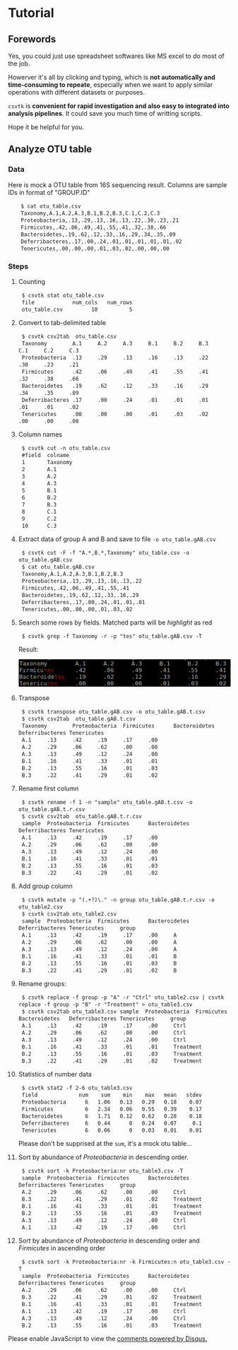 # Tutorial

## Forewords

Yes, you could just use spreadsheet softwares like MS excel to
do most of the job.

Howerver it's all by clicking and typing, which is **not
automatically and time-consuming to repeate**, especially when we want to
apply similar operations with different datasets or purposes.

`csvtk` is **convenient for rapid investigation
and also easy to integrated into analysis pipelines**.
 It could save you much time of writting scripts.

Hope it be helpful for you.

## Analyze OTU table

### Data

Here is mock a OTU table from 16S sequencing result.
Columns are sample IDs in format of "GROUP.ID"

        $ cat otu_table.csv
        Taxonomy,A.1,A.2,A.3,B.1,B.2,B.3,C.1,C.2,C.3
        Proteobacteria,.13,.29,.13,.16,.13,.22,.30,.23,.21
        Firmicutes,.42,.06,.49,.41,.55,.41,.32,.38,.66
        Bacteroidetes,.19,.62,.12,.33,.16,.29,.34,.35,.09
        Deferribacteres,.17,.00,.24,.01,.01,.01,.01,.01,.02
        Tenericutes,.00,.00,.00,.01,.03,.02,.00,.00,.00

### Steps

1. Counting

        $ csvtk stat otu_table.csv
        file            num_cols   num_rows
        otu_table.csv         10          5

1. Convert to tab-delimited table

        $ csvtk csv2tab  otu_table.csv
        Taxonomy        A.1     A.2     A.3     B.1     B.2     B.3     C.1     C.2     C.3
        Proteobacteria  .13     .29     .13     .16     .13     .22     .30     .23     .21
        Firmicutes      .42     .06     .49     .41     .55     .41     .32     .38     .66
        Bacteroidetes   .19     .62     .12     .33     .16     .29     .34     .35     .09
        Deferribacteres .17     .00     .24     .01     .01     .01     .01     .01     .02
        Tenericutes     .00     .00     .00     .01     .03     .02     .00     .00     .00

1. Column names

        $ csvtk cut -n otu_table.csv
        #field  colname
        1       Taxonomy
        2       A.1
        3       A.2
        4       A.3
        5       B.1
        6       B.2
        7       B.3
        8       C.1
        9       C.2
        10      C.3

1. Extract data of group A and B and save to file `-o otu_table.gAB.csv`

        $ csvtk cut -F -f "A.*,B.*,Taxonomy" otu_table.csv -o otu_table.gAB.csv
        $ cat otu_table.gAB.csv
        Taxonomy,A.1,A.2,A.3,B.1,B.2,B.3
        Proteobacteria,.13,.29,.13,.16,.13,.22
        Firmicutes,.42,.06,.49,.41,.55,.41
        Bacteroidetes,.19,.62,.12,.33,.16,.29
        Deferribacteres,.17,.00,.24,.01,.01,.01
        Tenericutes,.00,.00,.00,.01,.03,.02

1. Search some rows by fields. Matched parts will be *highlight* as red    

        $ csvtk grep -f Taxonomy -r -p "tes" otu_table.gAB.csv -T

    Result:

    ![grep_result.png](files/grep_result.png)


1. Transpose

        $ csvtk transpose otu_table.gAB.csv -o otu_table.gAB.t.csv
        $ csvtk csv2tab  otu_table.gAB.t.csv         
        Taxonomy        Proteobacteria  Firmicutes      Bacteroidetes   Deferribacteres Tenericutes
        A.1     .13     .42     .19     .17     .00
        A.2     .29     .06     .62     .00     .00
        A.3     .13     .49     .12     .24     .00
        B.1     .16     .41     .33     .01     .01
        B.2     .13     .55     .16     .01     .03
        B.3     .22     .41     .29     .01     .02

1. Rename first column

        $ csvtk rename -f 1 -n "sample" otu_table.gAB.t.csv -o otu_table.gAB.t.r.csv
        $ csvtk csv2tab  otu_table.gAB.t.r.csv
        sample  Proteobacteria  Firmicutes      Bacteroidetes   Deferribacteres Tenericutes
        A.1     .13     .42     .19     .17     .00
        A.2     .29     .06     .62     .00     .00
        A.3     .13     .49     .12     .24     .00
        B.1     .16     .41     .33     .01     .01
        B.2     .13     .55     .16     .01     .03
        B.3     .22     .41     .29     .01     .02

1. Add group column

        $ csvtk mutate -p "(.+?)\." -n group otu_table.gAB.t.r.csv -o otu_table2.csv
        $ csvtk csv2tab otu_table2.csv
        sample  Proteobacteria  Firmicutes      Bacteroidetes   Deferribacteres Tenericutes     group
        A.1     .13     .42     .19     .17     .00     A
        A.2     .29     .06     .62     .00     .00     A
        A.3     .13     .49     .12     .24     .00     A
        B.1     .16     .41     .33     .01     .01     B
        B.2     .13     .55     .16     .01     .03     B
        B.3     .22     .41     .29     .01     .02     B

1. Rename groups:

        $ csvtk replace -f group -p "A" -r "Ctrl" otu_table2.csv | csvtk replace -f group -p "B" -r "Treatment" > otu_table3.csv
        $ csvtk csv2tab otu_table3.csv sample  Proteobacteria  Firmicutes      Bacteroidetes   Deferribacteres Tenericutes     group
        A.1     .13     .42     .19     .17     .00     Ctrl
        A.2     .29     .06     .62     .00     .00     Ctrl
        A.3     .13     .49     .12     .24     .00     Ctrl
        B.1     .16     .41     .33     .01     .01     Treatment
        B.2     .13     .55     .16     .01     .03     Treatment
        B.3     .22     .41     .29     .01     .02     Treatment

1. Statistics of number data

        $ csvtk stat2 -f 2-6 otu_table3.csv
        field             num    sum    min    max   mean   stdev
        Proteobacteria      6   1.06   0.13   0.29   0.18    0.07
        Firmicutes          6   2.34   0.06   0.55   0.39    0.17
        Bacteroidetes       6   1.71   0.12   0.62   0.28    0.18
        Deferribacteres     6   0.44      0   0.24   0.07     0.1
        Tenericutes         6   0.06      0   0.03   0.01    0.01

    Please don't be supprised at the `sum`, it's a mock otu table...

1. Sort by abundance of *Proteobacteria* in descending order.

        $ csvtk sort -k Proteobacteria:nr otu_table3.csv -T
        sample  Proteobacteria  Firmicutes      Bacteroidetes   Deferribacteres Tenericutes     group
        A.2     .29     .06     .62     .00     .00     Ctrl
        B.3     .22     .41     .29     .01     .02     Treatment
        B.1     .16     .41     .33     .01     .01     Treatment
        B.2     .13     .55     .16     .01     .03     Treatment
        A.3     .13     .49     .12     .24     .00     Ctrl
        A.1     .13     .42     .19     .17     .00     Ctrl

1. Sort by abundance of *Proteobacteria* in descending order and *Firmicutes* in ascending order

        $ csvtk sort -k Proteobacteria:nr -k Firmicutes:n otu_table3.csv -T
        sample  Proteobacteria  Firmicutes      Bacteroidetes   Deferribacteres Tenericutes     group
        A.2     .29     .06     .62     .00     .00     Ctrl
        B.3     .22     .41     .29     .01     .02     Treatment
        B.1     .16     .41     .33     .01     .01     Treatment
        A.1     .13     .42     .19     .17     .00     Ctrl
        A.3     .13     .49     .12     .24     .00     Ctrl
        B.2     .13     .55     .16     .01     .03     Treatment



<div id="disqus_thread"></div>
<script>
/**
* RECOMMENDED CONFIGURATION VARIABLES: EDIT AND UNCOMMENT THE SECTION BELOW TO INSERT DYNAMIC VALUES FROM YOUR PLATFORM OR CMS.
* LEARN WHY DEFINING THESE VARIABLES IS IMPORTANT: https://disqus.com/admin/universalcode/#configuration-variables
*/
/*
var disqus_config = function () {
this.page.url = PAGE_URL; // Replace PAGE_URL with your page's canonical URL variable
this.page.identifier = PAGE_IDENTIFIER; // Replace PAGE_IDENTIFIER with your page's unique identifier variable
};
*/
(function() { // DON'T EDIT BELOW THIS LINE
var d = document, s = d.createElement('script');

s.src = '//csvtk.disqus.com/embed.js';

s.setAttribute('data-timestamp', +new Date());
(d.head || d.body).appendChild(s);
})();
</script>
<noscript>Please enable JavaScript to view the <a href="https://disqus.com/?ref_noscript" rel="nofollow">comments powered by Disqus.</a></noscript>
